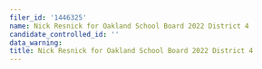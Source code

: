 ```yaml
---
filer_id: '1446325'
name: Nick Resnick for Oakland School Board 2022 District 4
candidate_controlled_id: ''
data_warning: 
title: Nick Resnick for Oakland School Board 2022 District 4
---
```

